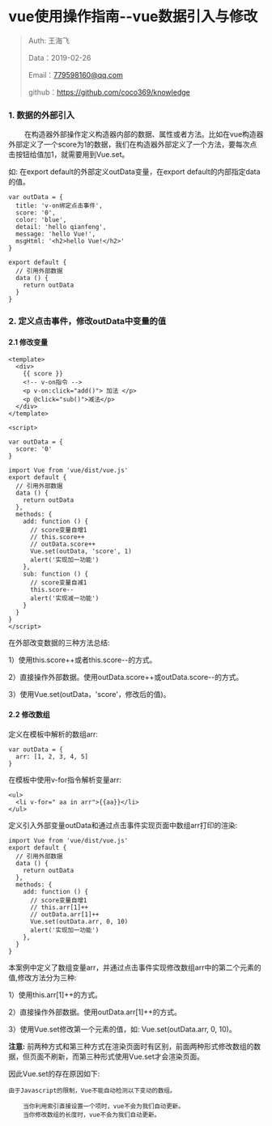 
# vue使用操作指南--vue数据引入与修改

>Auth: 王海飞
>
>Data：2019-02-26
>
>Email：779598160@qq.com
>
>github：https://github.com/coco369/knowledge


### 1. 数据的外部引入

&nbsp;&nbsp;&nbsp;&nbsp;&nbsp;&nbsp;&nbsp;&nbsp;在构造器外部操作定义构造器内部的数据、属性或者方法。比如在vue构造器外部定义了一个score为1的数据，我们在构造器外部定义了一个方法，要每次点击按钮给值加1，就需要用到Vue.set。

如: 在export default的外部定义outData变量，在export default的内部指定data的值。

	var outData = {
	  title: 'v-on绑定点击事件',
	  score: '0',
	  color: 'blue',
	  detail: 'hello qianfeng',
	  message: 'hello Vue!',
	  msgHtml: '<h2>hello Vue!</h2>'
	}
	
	export default {
	  // 引用外部数据
	  data () {
	    return outData
	  }
	}


### 2. 定义点击事件，修改outData中变量的值

#### 2.1 修改变量

	<template>
	  <div>
	    {{ score }}
	    <!-- v-on指令 -->
	    <p v-on:click="add()"> 加法 </p>
	    <p @click="sub()">减法</p>
	  </div>
	</template>
	
	<script>

	var outData = {
	  score: '0'
	}
	
	import Vue from 'vue/dist/vue.js'
	export default {
	  // 引用外部数据
	  data () {
	    return outData
	  },
	  methods: {
	    add: function () {
	      // score变量自增1
	      // this.score++
	      // outData.score++
	      Vue.set(outData, 'score', 1)
	      alert('实现加一功能')
	    },
	    sub: function () {
	      // score变量自减1
	      this.score--
	      alert('实现减一功能')
	    }
	  }
	}
	</script>

在外部改变数据的三种方法总结:

1）使用this.score++或者this.score--的方式。

2）直接操作外部数据。使用outData.score++或outData.score--的方式。

3）使用Vue.set(outData，'score'，修改后的值)。



#### 2.2 修改数组

定义在模板中解析的数组arr:

	var outData = {
	  arr: [1, 2, 3, 4, 5]
	}

在模板中使用v-for指令解析变量arr:

    <ul>
      <li v-for=" aa in arr">{{aa}}</li>
    </ul>

定义引入外部变量outData和通过点击事件实现页面中数组arr打印的渲染:
	
	import Vue from 'vue/dist/vue.js'
	export default {
	  // 引用外部数据
	  data () {
	    return outData
	  },
	  methods: {
	    add: function () {
	      // score变量自增1
	      // this.arr[1]++
      	  // outData.arr[1]++
	      Vue.set(outData.arr, 0, 10)
	      alert('实现加一功能')
	    },
	  }
	}

本案例中定义了数组变量arr，并通过点击事件实现修改数组arr中的第二个元素的值,修改方法分为三种:

1）使用this.arr[1]++的方式。

2）直接操作外部数据。使用outData.arr[1]++的方式。

3）使用Vue.set修改第一个元素的值，如: Vue.set(outData.arr, 0, 10)。


<b>注意:</b> 前两种方式和第三种方式在渲染页面时有区别，前面两种形式修改数组的数据，但页面不刷新，而第三种形式使用Vue.set才会渲染页面。

因此Vue.set的存在原因如下:

	由于Javascript的限制，Vue不能自动检测以下变动的数组。

		当你利用索引直接设置一个项时，vue不会为我们自动更新。
		当你修改数组的长度时，vue不会为我们自动更新。
